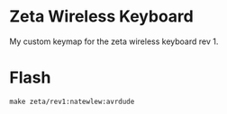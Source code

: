 # Zeta Wireless Keyboard

My custom keymap for the zeta wireless keyboard rev 1.

# Flash
```
make zeta/rev1:natewlew:avrdude
```
